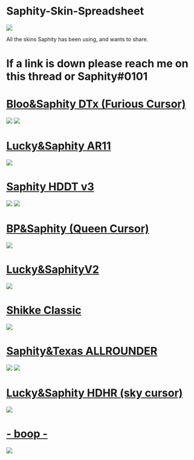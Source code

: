 # Saphity-Skin-Spreadsheet
![](https://i.imgur.com/aQANlvh.jpg)


All the skins Saphity has been using, and wants to share.

# If a link is down please reach me on this thread or Saphity#0101

# [Bloo&Saphity DTx (Furious Cursor)](https://cdn.discordapp.com/attachments/582747881014951956/836491028772028436/-_BlooSaphity_DT_-.osk)
![](https://i.gyazo.com/b5699bd7280e990abe842ae677d8f8a6.jpg)
![](https://i.gyazo.com/b017a936c3edce4e0dc72fa46e8bb597.jpg)

# [Lucky&Saphity AR11](https://drive.google.com/file/d/1IId7GUWZaAgGYdeRusWD0YbGsV_uXlKQ/view?usp=sharing) 
![](https://osu.ppy.sh/ss/16517862/f7d5)

# [Saphity HDDT v3](https://cdn.discordapp.com/attachments/582747881014951956/836497335902535690/---_Saphity_HDDT_v3_---.osk)
![](https://i.gyazo.com/53aafbe8f80e036014527c0cd6476182.png)
![](https://i.gyazo.com/30f4067b3033fd031bd35a0ed3715cd4.png)

# [BP&Saphity (Queen Cursor)](https://cdn.discordapp.com/attachments/582747881014951956/836492284387393536/---_BPSaphity_AR11_---.osk)
![](https://i.gyazo.com/09d8392f694ae2f11e25edaaf70ebb64.jpg)

# [Lucky&SaphityV2](https://drive.google.com/file/d/1CxmnL6l252Th7vry6JB-B1OfqcrMOawX/view?usp=sharing) 
![](https://i.gyazo.com/e8a3a16a31c60ee1fac8f6aec0025ebf.jpg)

# [Shikke Classic](https://drive.google.com/file/d/17LiMCXWIw5f1zT_BHitEYsjZmue13uPo/view?usp=sharing)
![](https://gyazo.com/909867bb65f8f639aca91503d95de5a6.jpg)

# [Saphity&Texas ALLROUNDER](https://drive.google.com/file/d/1oBLS_rpJepR7RKlVkbCiS-OX2-LTZqK5/view?usp=sharing)
![](https://i.gyazo.com/317c4c017319533a5d7291543ebfcdc9.png)
![](https://i.gyazo.com/3913a5d89f78542829d668aa6b856683.png)


# [Lucky&Saphity HDHR (sky cursor)](https://cdn.discordapp.com/attachments/827234055904165928/836486455727226880/---_SaphityLucky_HDHR_---.osk)
![](https://i.gyazo.com/f11e56e19c71a48b51d6ebb5103d2270.jpg)

# [- boop -](https://mega.nz/file/Fb5kGSZT#DhQ6vXx1L-0ndf6sr4yoNwE6kwnvjDA1PgK4Ev5GkLs)
![](https://osu.ppy.sh/ss/14733957/6cce)




